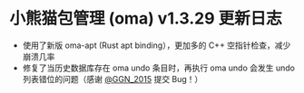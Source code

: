 # 小熊猫包管理 (oma) v1.3.29 更新日志

- 使用了新版 oma-apt (Rust apt binding），更加多的 C++ 空指针检查，减少崩溃几率
- 修复了当历史数据库存在 oma undo 条目时，再执行 oma undo 会发生 undo 列表错位的问题（感谢 [@GGN_2015](https://t.me/GGN_2015) 提交 Bug！）
